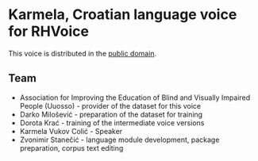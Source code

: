 # Karmela, Croatian language voice for RHVoice
This voice is distributed in the [public domain](https://creativecommons.org/publicdomain/zero/1.0//).

## Team
- Association for Improving the Education of Blind and Visually Impaired People (Uuosso) - provider of the dataset for this voice
- Darko Milošević - preparation of the dataset for training
- Dorota Krać - training of the intermediate voice versions
- Karmela Vukov Colić - Speaker
- Zvonimir Stanečić - language module development, package preparation, corpus text editing
